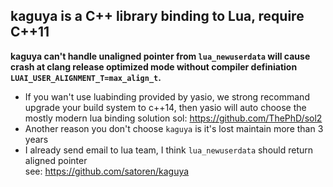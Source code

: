 ## kaguya is a C++ library binding to Lua, require C++11
**kaguya can't handle unaligned pointer from ```lua_newuserdata``` will cause crash at clang release optimized mode without compiler definiation ```LUAI_USER_ALIGNMENT_T=max_align_t```.**  
* If you wan't use luabinding provided by yasio, we strong recommand upgrade your build system to c++14, then yasio will auto choose the mostly modern lua binding solution sol: https://github.com/ThePhD/sol2  
* Another reason you don't choose ```kaguya``` is it's lost maintain more than 3 years  
* I already send email to lua team, I think ```lua_newuserdata``` should return aligned pointer  
see: https://github.com/satoren/kaguya
